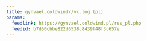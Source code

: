 ```yaml
---
title: gynvael.coldwind//vx.log (pl)
params:
  feedlink: https://gynvael.coldwind.pl/rss_pl.php
  feedid: b7d50cbbe822d6538c8439f48f3c657e
---
```

